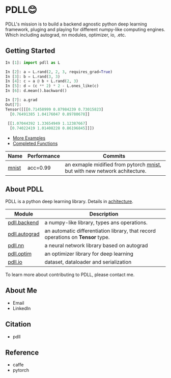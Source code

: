 # PDLL😊
PDLL's mission is to build a backend agnostic python deep learning framework, pluging and playing for different numpy-like computing engines.
Which including autograd, nn modules, optimizer, io, .etc.

## Getting Started

```python
In [1]: import pdll as L

In [2]: a = L.rand(2, 2, 3, requires_grad=True)
In [3]: b = L.rand(3, 3)
In [4]: c = a @ b + L.rand(2, 3)
In [5]: d = (c ** 2) * 2 - L.ones_like(c)
In [6]: d.mean().backward()

In [7]: a.grad
Out[7]: 
Tensor([[[0.71458999 0.87984239 0.73015823]
  [0.76491385 1.04176047 0.89780678]]
  
 [[1.07044392 1.33654949 1.12387667]
  [0.74022419 1.01408228 0.86196845]]])

```

- [More Examples](./examples/)
- [Completed Functions](./docs/todolist.md)


Name | Performance | Commits 
---|---|---
[mnist](./examples/mnist.py) | acc=0.99 | an exmaple midified from pytorch [mnist](https://github.com/pytorch/examples/tree/master/mnist), but with new network achitecture.

## About PDLL

PDLL is a python deep learning library. Details in [achitecture](./docs/achitecture.md).

Module | Description
---|---
[pdll.backend]() | a numpy-like library, types ans operations.
[pdll.autograd]() | an automatic differentiation library, that record operations on **Tensor** type. 
[pdll.nn]() | a neural network library based on autograd
[pdll.optim]() | an optimizer library for deep learning
[pdll.io]() | dataset, dataloader and serialization


To learn more about contributing to PDLL, please contact me.

## About Me
- Email
- LinkedIn

## Citation
- pdll

## Reference
- caffe  
- pytorch